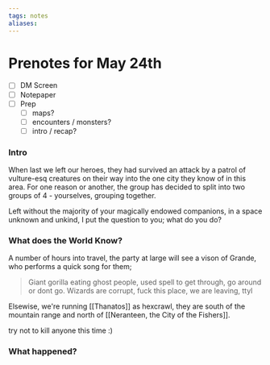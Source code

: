```yaml
---
tags: notes
aliases:
---
```


# Prenotes for May 24th
- [ ] DM Screen
- [ ] Notepaper
- [ ] Prep
	- [ ] maps?
	- [ ] encounters / monsters?
	- [ ] intro / recap?

### Intro

When last we left our heroes, they had survived an attack by a patrol of vulture-esq creatures on their way into the one city they know of in this area. For one reason or another, the group has decided to split into two groups of 4 - yourselves, grouping together.

Left without the majority of your magically endowed companions, in a space unknown and unkind, I put the question to you; what do you do?

### What does the World Know?

A number of hours into travel, the party at large will see a vison of Grande, who performs a quick song for them;

> Giant gorilla eating ghost people, used spell to get through, go around or dont go. Wizards are corrupt, fuck this place, we are leaving, ttyl

Elsewise, we're running [[Thanatos]] as hexcrawl, they are south of the mountain range and north of [[Neranteen, the City of the Fishers]].

try not to kill anyone this time :)

### What happened?

